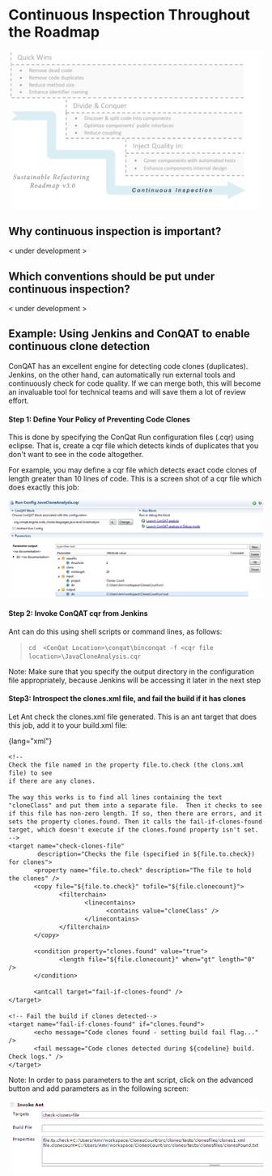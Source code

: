 # Continuous Inspection Throughout the Roadmap

![Continuous Inspection - Ensure what is fixed will remain fixed](images/roadmap-ci.png)

## Why continuous inspection is important?

< under development >

## Which conventions should be put under continuous inspection?

< under development >

## Example: Using Jenkins and ConQAT to enable continuous clone detection

ConQAT has an excellent engine for detecting code clones (duplicates). Jenkins, on the other hand, can automatically run external tools and continuously check for code quality. If we can merge both, this will become an invaluable tool for technical teams and will save them a lot of review effort.

#### Step 1: Define Your Policy of Preventing Code Clones

This is done by specifying the ConQat Run configuration files (.cqr) using eclipse. That is, create a cqr file which detects kinds of duplicates that you don't want to see in the code altogether.

For example, you may define a cqr file which detects exact code clones of length greater than 10 lines of code. This is a screen shot of a cqr file which does exactly this job:

![ConQat "Run conf" file with parameters](images/cqr.png)

#### Step 2: Invoke ConQAT cqr from Jenkins

Ant can do this using shell scripts or command lines, as follows:

> `cd  <ConQat Location>\conqat\binconqat -f <cqr file location>\JavaCloneAnalysis.cqr`

 Note: Make sure that you specify the output directory in the configuration file appropriately, because Jenkins will be accessing it later in the next step

#### Step3: Introspect the clones.xml file, and fail the build if it has clones

Let Ant check the clones.xml file generated. This is an ant target that does this job, add it to your build.xml file:

{lang="xml"}
```
<!--
Check the file named in the property file.to.check (the clons.xml file) to see
if there are any clones.

The way this works is to find all lines containing the text "cloneClass" and put them into a separate file.  Then it checks to see if this file has non-zero length. If so, then there are errors, and it sets the property clones.found. Then it calls the fail-if-clones-found target, which doesn't execute if the clones.found property isn't set.
-->
<target name="check-clones-file"
        description="Checks the file (specified in ${file.to.check}) for clones">
       <property name="file.to.check" description="The file to hold the clones" />
       <copy file="${file.to.check}" tofile="${file.clonecount}">
              <filterchain>
                     <linecontains>
                           <contains value="cloneClass" />
                     </linecontains>
              </filterchain>
       </copy>

       <condition property="clones.found" value="true">
              <length file="${file.clonecount}" when="gt" length="0" />
       </condition>

       <antcall target="fail-if-clones-found" />
</target>

<!-- Fail the build if clones detected-->
<target name="fail-if-clones-found" if="clones.found">
       <echo message="Code clones found - setting build fail flag..." />
       <fail message="Code clones detected during ${codeline} build.  Check logs." />
</target>
```

Note: In order to pass parameters to the ant script, click on the advanced button and add parameters as in the following screen:

![Passing parameters to Ant](images/ant_params.png)
